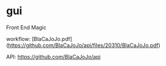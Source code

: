 # gui
Front End Magic

workflow: [BlaCaJoJo.pdf] (https://github.com/BlaCaJoJo/api/files/20310/BlaCaJoJo.pdf)

API: https://github.com/BlaCaJoJo/api
